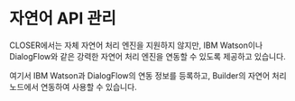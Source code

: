 # 자연어 API 관리

CLOSER에서는 자체 자연어 처리 엔진을 지원하지 않지만, IBM Watson이나 DialogFlow와 같은 강력한 자연어 처리 엔진을 연동할 수 있도록 제공하고 있습니다.

여기서 IBM Watson과 DialogFlow의 연동 정보를 등록하고, Builder의 자연어 처리 노드에서 연동하여 사용할 수 있습니다.

